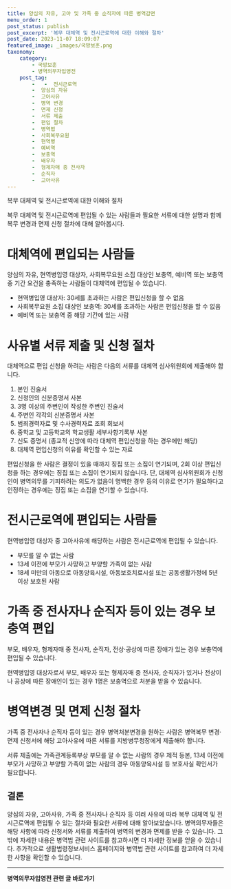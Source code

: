 ```yaml
---
title: 양심의 자유, 고아 및 가족 중 순직자에 따른 병역감면 
menu_order: 1
post_status: publish
post_excerpt: '복무 대체역 및 전시근로역에 대한 이해와 절차'
post_date: 2023-11-07 18:09:07
featured_image: _images/국방보훈.png
taxonomy:
    category:
        - 국방보훈
        - 병역의무자입영전
    post_tag:
        -   -  전시근로역
        -  양심의 자유
        -  고아사유
        -  병역 변경
        -  면제 신청
        -  서류 제출
        -  편입 절차
        -  병역법
        -  사회복무요원
        -  현역병
        -  예비역
        -  보충역
        -  배우자
        -  형제자매 중 전사자
        -  순직자
        -  고아사유
---
```


복무 대체역 및 전시근로역에 대한 이해와 절차

복무 대체역 및 전시근로역에 편입될 수 있는 사람들과 필요한 서류에 대한 설명과 함께 복무 변경과 면제 신청 절차에 대해 알아봅시다.

#   대체역에 편입되는 사람들
양심의 자유, 현역병입영 대상자, 사회복무요원 소집 대상인 보충역, 예비역 또는 보충역 중 기간 요건을 충족하는 사람들이 대체역에 편입될 수 있습니다.

- 현역병입영 대상자: 30세를 초과하는 사람은 편입신청을 할 수 없음
- 사회복무요원 소집 대상인 보충역: 30세를 초과하는 사람은 편입신청을 할 수 없음
- 예비역 또는 보충역 중 해당 기간에 있는 사람

#   사유별 서류 제출 및 신청 절차
대체역으로 편입 신청을 하려는 사람은 다음의 서류를 대체역 심사위원회에 제출해야 합니다.

1. 본인 진술서
2. 신청인의 신분증명서 사본
3. 3명 이상의 주변인이 작성한 주변인 진술서
4. 주변인 각각의 신분증명서 사본
5. 범죄경력자료 및 수사경력자료 조회 회보서
6. 중학교 및 고등학교의 학교생활 세부사항기록부 사본
7. 신도 증명서 (종교적 신앙에 따라 대체역 편입신청을 하는 경우에만 해당)
8. 대체역 편입신청의 이유를 확인할 수 있는 자료

편입신청을 한 사람은 결정이 있을 때까지 징집 또는 소집이 연기되며, 2회 이상 편입신청을 하는 경우에는 징집 또는 소집이 연기되지 않습니다. 단, 대체역 심사위원회가 신청인이 병역의무를 기피하려는 의도가 없음이 명백한 경우 등의 이유로 연기가 필요하다고 인정하는 경우에는 징집 또는 소집을 연기할 수 있습니다.

#   전시근로역에 편입되는 사람들
현역병입영 대상자 중 고아사유에 해당하는 사람은 전시근로역에 편입될 수 있습니다.

- 부모를 알 수 없는 사람
- 13세 이전에 부모가 사망하고 부양할 가족이 없는 사람
- 18세 미만의 아동으로 아동양육시설, 아동보호치료시설 또는 공동생활가정에 5년 이상 보호된 사람

#   가족 중 전사자나 순직자 등이 있는 경우 보충역 편입
부모, 배우자, 형제자매 중 전사자, 순직자, 전상·공상에 따른 장애가 있는 경우 보충역에 편입될 수 있습니다.

현역병입영 대상자로서 부모, 배우자 또는 형제자매 중 전사자, 순직자가 있거나 전상이나 공상에 따른 장애인이 있는 경우 1명은 보충역으로 처분을 받을 수 있습니다.

#   병역변경 및 면제 신청 절차
가족 중 전사자나 순직자 등이 있는 경우 병역처분변경을 원하는 사람은 병역복무 변경·면제 신청서에 해당 고아사유에 따른 서류를 지방병무청장에게 제출해야 합니다.

서류 제출에는 가족관계등록부상 부모를 알 수 없는 사람의 경우 제적 등본, 13세 이전에 부모가 사망하고 부양할 가족이 없는 사람의 경우 아동양육시설 등 보호사실 확인서가 필요합니다.

## 결론

양심의 자유, 고아사유, 가족 중 전사자나 순직자 등 여러 사유에 따라 복무 대체역 및 전시근로역에 편입될 수 있는 절차와 필요한 서류에 대해 알아보았습니다. 병역의무자들은 해당 사항에 따라 신청서와 서류를 제출하여 병역의 변경과 면제를 받을 수 있습니다. 그 밖에 자세한 내용은 병역법 관련 사이트를 참고하시면 더 자세한 정보를 얻을 수 있습니다. 추가적으로 생활법령정보서비스 홈페이지와 병역법 관련 사이트를 참고하여 더 자세한 사항을 확인할 수 있습니다.
<!-- wp:separator -->
<hr class="wp-block-separator has-alpha-channel-opacity"/>
<!-- /wp:separator -->

<!-- wp:group {"backgroundColor":"base","layout":{"type":"constrained"}} -->
<div class="wp-block-group has-base-background-color has-background"><!-- wp:paragraph {"align":"center","fontSize":"medium"} -->
<p class="has-text-align-center has-large-font-size"><strong>병역의무자입영전 관련 글 바로가기</strong></p>
<!-- /wp:paragraph -->


<!-- wp:latest-posts
{"categories":[{"id":9092,"count":19,"description":"","link":"https://uknowlaw.com/category/%eb%b3%91%ec%97%ad%ec%9d%98%eb%ac%b4%ec%9e%90%ec%9e%85%ec%98%81%ec%a0%84/","name":"병역의무자입영전","slug":"병역의무자입영전","taxonomy":"category","parent":0,"meta":[],"_links":{"self":[{"href":"https://uknowlaw.com/wp-json/wp/v2/categories/9092"}],"collection":[{"href":"https://uknowlaw.com/wp-json/wp/v2/categories"}],"about":[{"href":"https://uknowlaw.com/wp-json/wp/v2/taxonomies/category"}],"wp:post_type":[{"href":"https://uknowlaw.com/wp-json/wp/v2/posts?categories=9092"}],"curies":[{"name":"wp","href":"https://api.w.org/{rel}","templated":true}]}}],"postsToShow":100,"excerptLength":28,"postLayout":"grid","columns":2,"featuredImageAlign":"left","featuredImageSizeSlug":"large","fontSize":"medium"} /--></div>
<!-- /wp:group -->